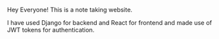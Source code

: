 Hey Everyone!
This is a note taking website. 

I have used Django for backend and React for frontend and made use of JWT tokens for authentication.
